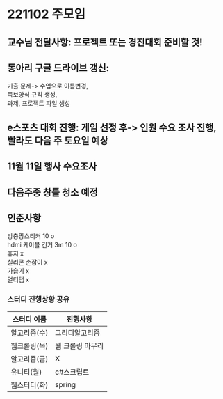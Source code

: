 # 221102 주모임


## 교수님 전달사항: 프로젝트 또는 경진대회 준비할 것!

## 동아리 구글 드라이브 갱신: 
기출 문제-> 수업으로 이름변경,   
족보양식 규칙 생성,  
과제, 프로젝트 파일 생성  

## e스포츠 대회 진행: 게임 선정 후-> 인원 수요 조사 진행, 빨라도 다음 주 토요일 예상

## 11월 11일 행사 수요조사

## 다음주중 창틀 청소 예정

## 인준사항
방충망스티커 10  o  
hdmi 케이블 긴거 3m 10  o  
휴지 x  
실리콘 손잡이 x  
가습기 x  
멀티탭 x  

### 스터디 진행상황 공유
| 스터디 이름    | 진행사항      |
|-----------|------------|
| 알고리즘(수) | 그리디알고리즘 |
| 웹크롤링(목) | 웹 크롤링 마무리  |
| 알고리즘(금) | X     |
| 유니티(월) | c#스크립트  |
| 웹스터디(화) | spring  |


